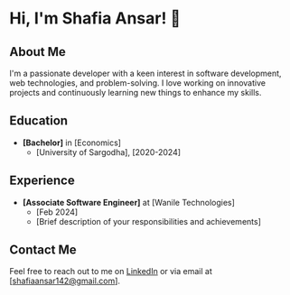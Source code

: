 # Hi, I'm Shafia Ansar! 👋

## About Me

I'm a passionate developer with a keen interest in software development, web technologies, and problem-solving. I love working on innovative projects and continuously learning new things to enhance my skills.

## Education

- **[Bachelor]** in [Economics]
  - [University of Sargodha], [2020-2024]

## Experience

- **[Associate Software Engineer]** at [Wanile Technologies]
  - [Feb 2024]
  - [Brief description of your responsibilities and achievements]

## Contact Me

Feel free to reach out to me on [LinkedIn](https://www.linkedin.com/in/shafia-ansar-886888212/) or via email at [shafiaansar142@gmail.com].
